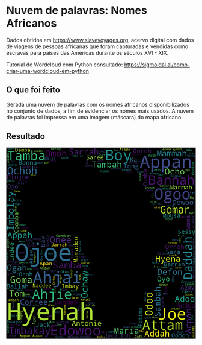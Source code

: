 # Nuvem de palavras: Nomes Africanos
Dados obtidos em https://www.slavevoyages.org, acervo digital com dados de viagens de pessoas africanas que foram capturadas e vendidas como escravas para países das Américas durante os séculos XVI - XIX. 

Tutorial de Wordcloud com Python consultado: 
    https://sigmoidal.ai/como-criar-uma-wordcloud-em-python

## O que foi feito
Gerada uma nuvem de palavras com os nomes africanos disponibilizados no conjunto de dados, a fim de evidenciar os nomes mais usados. A nuvem de palavras foi impressa em uma imagem (máscara) do mapa africano.

## Resultado
![wordcloud](https://github.com/joamilab/nomes_africanos/blob/master/wordcloud_african_names.png)
